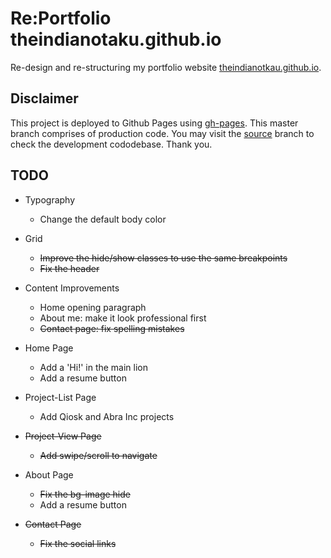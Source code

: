 # Re:Portfolio theindianotaku.github.io

Re-design and re-structuring my portfolio website [theindianotkau.github.io](https://theindianotkau.github.io/).

## Disclaimer

This project is deployed to Github Pages using [gh-pages](https://www.npmjs.com/package/gh-pages). This master branch comprises of production code.
You may visit the [source](https://github.com/theindianotaku/theindianotaku.github.io/tree/source) branch to check the development cododebase. Thank you.

## TODO

- Typography
  - Change the default body color

- Grid
  - ~~Improve the hide/show classes to use the same breakpoints~~
  - ~~Fix the header~~

- Content Improvements
  - Home opening paragraph
  - About me: make it look professional first
  - ~~Contact page: fix spelling mistakes~~

- Home Page
  - Add a 'Hi!' in the main lion
  - Add a resume button

- Project-List Page
  - Add Qiosk and Abra Inc projects

- ~~Project-View Page~~
  - ~~Add swipe/scroll to navigate~~

- About Page
  - ~~Fix the bg-image hide~~
  - Add a resume button

- ~~Contact Page~~
  - ~~Fix the social links~~
